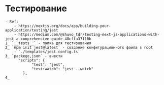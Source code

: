 # Тестирование
    - Ref: 
        - https://nextjs.org/docs/app/building-your-application/testing/jest
        - https://medium.com/@shuvo_tdr/testing-next-js-applications-with-jest-a-comprehensive-guide-48cffa37110b
    1_ `__tests__` - папка для тестирования
    2_ `npm init jest@latest` - создание конфигурационного файла в root
        - `./templates/jest.config.ts`
    3_ `packege,json` - внести 
          "scripts": {
                "test": "jest",
                "test:watch": "jest --watch"
            },
    4_ 
